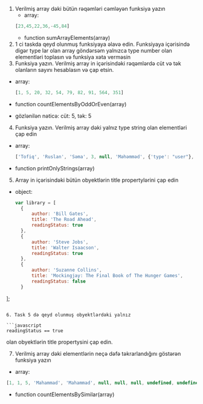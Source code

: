 1. Verilmiş array dəki bütün rəqəmləri cəmləyən funksiya yazın
    - array:
   ```javascript
   [23,45,22,36,-45,84]
   ```
    - function sumArrayElements(array)
2. 1 ci taskda qeyd olunmuş funksiyaya əlavə edin. Funksiyaya içərisində digər type lar olan array göndərsəm yalnızca type number olan elementləri toplasın və funksiya xəta verməsin
3. Funksiya yazın. Verilmiş array in içərisindəki rəqəmlərdə cüt və tək olanların sayını hesablasın və çap etsin.

- array:

   ```javascript
  [1, 5, 20, 32, 54, 79, 82, 91, 564, 351]
  ```

- function countElementsByOddOrEven(array)
- gözlənilən nəticə: cüt: 5, tək: 5

4. Funksiya yazın. Verilmiş array dəki yalnız type string olan elementləri çap edin

- array:

  ```javascript
  ['Tofiq', 'Ruslan', 'Səma', 3, null, 'Məhəmməd', {'type': "user"}, [1, 2, 3]]
  ```

- function printOnlyStrings(array)

5. Array in içərisindəki bütün obyektlərin title propertylərini çap edin

- object:

  ```javascript
  var library = [
    {
        author: 'Bill Gates',
        title: 'The Road Ahead',
        readingStatus: true
    },
    {
        author: 'Steve Jobs',
        title: 'Walter Isaacson',
        readingStatus: true
    },
    {
        author: 'Suzanne Collins',
        title: 'Mockingjay: The Final Book of The Hunger Games',
        readingStatus: false
    }
];
```

6. Task 5 də qeyd olunmuş obyektlərdəki yalnız

```javascript
readingStatus == true
```

 olan obyektlərin title propertysini çap edin.

7. Verilmiş array dəki elementlərin neçə dəfə təkrarlandığını göstərən funksiya yazın

- array:

```javascript
[1, 1, 5, 'Mahammad', 'Mahammad', null, null, null, undefined, undefined, 4, 5, 5, 4]
```

- function countElementsBySimilar(array)